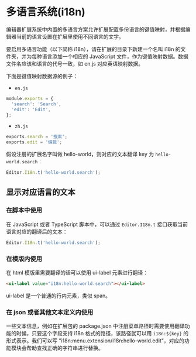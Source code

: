 # 多语言系统(i18n)

编辑器扩展系统中内置的多语言方案允许扩展配置多份语言的键值映射，并根据编辑器当前的语言设置在扩展里使用不同语言的文字。

要启用多语言功能（以下简称 i18n），请在扩展的目录下新建一个名叫 i18n 的文件夹，并为每种语言添加一个相应的 JavaScript 文件，作为键值映射数据。数据文件名应该和语言的代号一致，如 en.js 对应英语映射数据。

下面是键值映射数据源的例子：

- `en.js`

```javascript
module.exports = {
  'search': 'Search',
  'edit': 'Edit',
};
```

- `zh.js`

```javascript
exports.search = '搜索';
exports.edit = '编辑';
```

假设注册的扩展名字叫做 hello-world，则对应的文本翻译 key 为 `hello-world.search`：

```javascript
Editor.I18n.t('hello-world.search');
```

## 显示对应语言的文本

### 在脚本中使用

在 JavaScript 或者 TypeScript 脚本中，可以通过 `Editor.I18n.t` 接口获取当前语言对应的翻译后的文本：

```javascript
Editor.I18n.t('hello-world.search');
```

### 在模版内使用

在 html 模版里需要翻译的话可以使用 ui-label 元素进行翻译：

```html
<ui-label value="i18n:hello-world.search"></ui-label>
```

ui-label 是一个普通的行内元素，类似 span。

### 在 json 或者其他文本定义内使用

一些文本信息，例如在扩展包的 package.json 中注册菜单路径时需要使用翻译功能的时候，只要这个字段支持 i18n 格式的路径，该路径就可以用 `i18n:${key}` 的形式表示。我们可以写 "i18n:menu.extension/i18n:hello-world.edit"，对应的功能模块会帮助查找正确的字符串进行替换。

